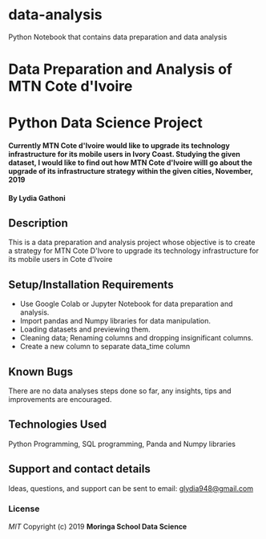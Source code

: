 # data-analysis
Python Notebook that contains data preparation and data analysis


# Data Preparation and Analysis of MTN Cote d'Ivoire
# Python Data Science Project
#### Currently MTN Cote d'Ivoire would like to upgrade its technology infrastructure for its mobile users in Ivory Coast. Studying the given dataset, I would like to find out how MTN Cote d'Ivoire willl go about the upgrade of its infrastructure strategy within the given cities, November, 2019
#### By **Lydia Gathoni**
## Description
This is a data preparation and analysis project whose objective is to create a strategy for MTN Cote D'Ivore to upgrade its technology infrastructure for its mobile users in Cote d'Ivoire
## Setup/Installation Requirements
* Use Google Colab or Jupyter Notebook for data preparation and analysis.
* Import pandas and Numpy libraries for data manipulation.
* Loading datasets and previewing them.
* Cleaning data; Renaming columns and dropping insignificant columns.
* Create a new column to separate data_time column
## Known Bugs
There are no data analyses steps done so far, any insights, tips and improvements are encouraged.

## Technologies Used
Python Programming, SQL programming, Panda and Numpy libraries
## Support and contact details
Ideas, questions, and support can be sent to email: glydia948@gmail.com
### License
*MIT*
Copyright (c) 2019 **Moringa School Data Science**

